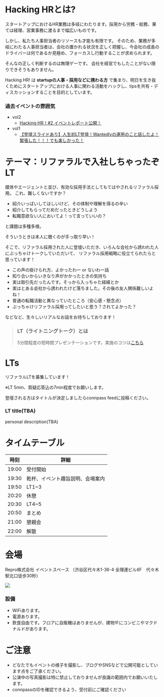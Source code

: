# Hacking HRとは?

スタートアップにおけるHR業務は多岐にわたります。採用から労務・総務、果ては経理、営業事務に渡るまで幅広いものです。

しかし、私たち人事担当者のリソースも才能も有限です。
そのため、業務が多岐にわたる人事担当者は、会社の置かれる状況を正しく把握し、今会社の成長のドライバーは何であるか見極め、フォーカスし行動することが求められます。

そんなの正しく判断するのは無理ゲーです。
会社を経営でもしたことがない限りできそうもありません。

Hacking HR! は **startupの人事・採用などに携わる方** で集まり、明日を生き抜くためにスタートアップにおける人事に関わる活動をハックし、tipsを共有・ディスカッションすることを目的としています。

### 過去イベントの雰囲気

- vol2
    - [Hacking HR！#2 イベントレポート公開！]()
- vol1
    - [【登壇スライドあり】人生初LT登壇！Wantedlyの運用のこと話したよ！緊張した！！！でも楽しかった！](https://www.wantedly.com/companies/dip/post_articles/127060])

# テーマ：リファラルで入社しちゃったぞLT

媒体やエージェントと並び、有効な採用手法としてもてはやされるリファラル採用。
これ、難しくないですか？

- 紹介いっぱいしてほしいけど、その体制や理解を得るの辛い
- 紹介してもらってだめだったときどうしよう
- 転職意欲ない人においてよ！って言っていいの？

と課題は多種多様。

そういうときは本人に聴くのが手っ取り早い！

そこで、リファラル採用された人に登壇いただき、いろんな会社から誘われた人にぶっちゃけトークしていただいて、
リファラル採用戦略に役立てられたらと思っています！

- この声の掛けられ方、よかったわー or ないわー話
- 知り合いからいきなり声がかかったときの気持ち
- 実は取引先だったんです。そっから入っちゃた経緯とか
- 実はとある会社から誘われたけど落ちました。その後の友人関係難しいよね！
- 普通の転職活動と異なっていたところ（安心感・懸念点）
- ぶっちゃけリファラル採用ってしたいと思う？されてよかった？

などなど、生々しいリアルなお話をお待ちしております！


> ### LT（ライトニングトーク）とは
> 5分間程度の短時間プレゼンテーションです。実施のコツは[こちら](http://develtips.com/etc/239)

# LTs

リファラルLTを募集しています！

※LT 5min、質疑応答込の7min程度でお願いします。

登壇される方はタイトルが決定しましたらconnpass feedに投稿ください。

### LT title(TBA)

personal description(TBA)

# タイムテーブル

時刻 | 詳細
--- | ---
19:00 | 受付開始
19:30 | 乾杯、イベント趣旨説明、会場案内
19:50 | LT1~3
20:20 | 休憩
20:30 | LT4~5
20:50 | まとめ
21:00 | 懇親会
22:00 | 解散

# 会場

Repro株式会社 イベントスペース （渋谷区代々木1-36-4 全理連ビル6F　代々木駅北口徒歩30秒）

![](https://img.esa.io/uploads/production/attachments/2285/2018/07/26/21575/1e37e577-377a-4c99-88d0-a84accdce5be.jpg)

### 設備

- WiFiあります。
- 電源あります。
- 飲食自由です。フロアに自販機はありませんが、建物1Fにコンビニやマクドナルドがあります。

# ご注意

- どなたでもイベントの様子を撮影し、ブログやSNSなどで公開可能としています点をご了承ください。
- 公演中の写真撮影は特に禁止しておりませんが良識の範囲内でお願いいたします。
- connpassのIDを確認できるよう、受付前にご確認ください

